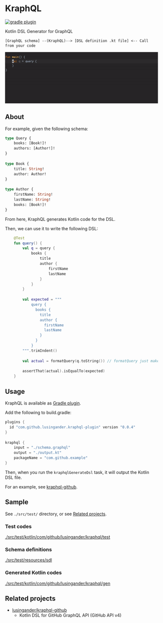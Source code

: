 KraphQL
====

[![gradle plugin](https://img.shields.io/maven-metadata/v/https/plugins.gradle.org/m2/com/github/lusingander/kraphql-plugin/com.github.lusingander.kraphql-plugin.gradle.plugin/maven-metadata.xml.svg?label=Gradle&style=flat-square)](https://plugins.gradle.org/plugin/com.github.lusingander.kraphql-plugin)

Kotlin DSL Generator for GraphQL

```
[GraphQL schema] --(KraphQL)--> [DSL definition .kt file] <-- Call from your code
```

<img src="./image.gif" width=600>

## About

For example, given the following schema:

```graphql
type Query {
    books: [Book!]!
    authors: [Author!]!
}

type Book {
    title: String!
    author: Author!
}

type Author {
    firstName: String!
    lastName: String!
    books: [Book!]!
}
```

From here, KraphQL generates Kotlin code for the DSL.

Then, we can use it to write the following DSL:

```kotlin
    @Test
    fun query() {
        val q = query {
            books {
                title
                author {
                    firstName
                    lastName
                }
            }
        }
        
        val expected = """
            query {
              books {
                title
                author {
                  firstName
                  lastName
                }
              }
            }
        """.trimIndent()

        val actual = formatQuery(q.toString()) // formatQuery just makes it look good

        assertThat(actual).isEqualTo(expected)
    }
```

## Usage

KraphQL is available as [Gradle plugin](https://plugins.gradle.org/plugin/com.github.lusingander.kraphql-plugin).

Add the following to build.gradle:

```groovy
plugins {
  id "com.github.lusingander.kraphql-plugin" version "0.0.4"
}

kraphql {
    input = "./schema.graphql"
    output = "./output.kt"
    packageName = "com.github.example"
}
```

Then, when you run the `kraphqlGenerateDsl` task, it will output the Kotlin DSL file.

For an example, see [kraphql-github](https://github.com/lusingander/kraphql-github).

## Sample

See `./src/test/` directory, or see [Related projects](#related-projects).

### Test codes

[./src/test/kotlin/com/github/lusingander/kraphql/test](https://github.com/lusingander/kraphql/tree/master/src/test/kotlin/com/github/lusingander/kraphql/test)

### Schema definitions

[./src/test/resources/sdl](https://github.com/lusingander/kraphql/tree/master/src/test/resources/sdl)

### Generated Kotlin codes

[./src/test/kotlin/com/github/lusingander/kraphql/gen](https://github.com/lusingander/kraphql/tree/master/src/test/kotlin/com/github/lusingander/kraphql/gen)

## Related projects

- [lusingander/kraphql-github](https://github.com/lusingander/kraphql-github)
  - Kotlin DSL for GitHub GraphQL API (GitHub API v4)


